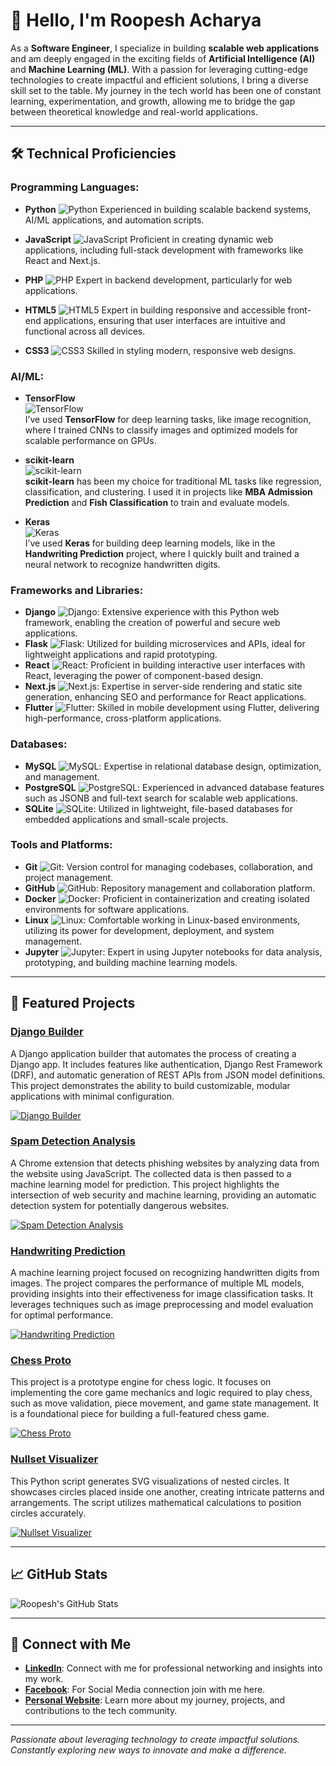 # 👋 Hello, I'm Roopesh Acharya

As a **Software Engineer**, I specialize in building **scalable web applications** and am deeply engaged in the exciting fields of **Artificial Intelligence (AI)** and **Machine Learning (ML)**. With a passion for leveraging cutting-edge technologies to create impactful and efficient solutions, I bring a diverse skill set to the table. My journey in the tech world has been one of constant learning, experimentation, and growth, allowing me to bridge the gap between theoretical knowledge and real-world applications.

---

## 🛠️ **Technical Proficiencies**

### **Programming Languages:**

- **Python**
    ![Python](https://img.shields.io/badge/-Python-3776AB?style=flat&logo=python&logoColor=white)
    Experienced in building scalable backend systems, AI/ML applications, and automation scripts.
  
- **JavaScript**
    ![JavaScript](https://img.shields.io/badge/-JavaScript-F7DF1E?style=flat&logo=javascript&logoColor=black)
    Proficient in creating dynamic web applications, including full-stack development with frameworks like React and Next.js.
  
- **PHP**
    ![PHP](https://img.shields.io/badge/-PHP-777BB4?style=flat&logo=php&logoColor=white)
    Expert in backend development, particularly for web applications.
  
- **HTML5**
    ![HTML5](https://img.shields.io/badge/-HTML5-E34F26?style=flat&logo=html5&logoColor=white)
    Expert in building responsive and accessible front-end applications, ensuring that user interfaces are intuitive and functional across all devices.
  
- **CSS3**
    ![CSS3](https://img.shields.io/badge/-CSS3-1572B6?style=flat&logo=css3&logoColor=white)
    Skilled in styling modern, responsive web designs.


### **AI/ML:**

- **TensorFlow**  
  ![TensorFlow](https://img.shields.io/badge/-TensorFlow-FF6F00?style=flat&logo=tensorflow&logoColor=white)  
  I’ve used **TensorFlow** for deep learning tasks, like image recognition, where I trained CNNs to classify images and optimized models for scalable performance on GPUs.

- **scikit-learn**  
  ![scikit-learn](https://img.shields.io/badge/-scikit--learn-F7931E?style=flat&logo=scikit-learn&logoColor=white)  
  **scikit-learn** has been my choice for traditional ML tasks like regression, classification, and clustering. I used it in projects like **MBA Admission Prediction** and **Fish Classification** to train and evaluate models.

- **Keras**  
  ![Keras](https://img.shields.io/badge/-Keras-D00000?style=flat&logo=keras&logoColor=white)  
  I’ve used **Keras** for building deep learning models, like in the **Handwriting Prediction** project, where I quickly built and trained a neural network to recognize handwritten digits.

### **Frameworks and Libraries:**
- **Django** ![Django](https://img.shields.io/badge/-Django-092E20?style=flat&logo=django&logoColor=white): Extensive experience with this Python web framework, enabling the creation of powerful and secure web applications.
- **Flask** ![Flask](https://img.shields.io/badge/-Flask-000000?style=flat&logo=flask&logoColor=white): Utilized for building microservices and APIs, ideal for lightweight applications and rapid prototyping.
- **React** ![React](https://img.shields.io/badge/-React-61DAFB?style=flat&logo=react&logoColor=black): Proficient in building interactive user interfaces with React, leveraging the power of component-based design.
- **Next.js** ![Next.js](https://img.shields.io/badge/-Next.js-000000?style=flat&logo=next.js&logoColor=white): Expertise in server-side rendering and static site generation, enhancing SEO and performance for React applications.
- **Flutter** ![Flutter](https://img.shields.io/badge/-Flutter-02569B?style=flat&logo=flutter&logoColor=white): Skilled in mobile development using Flutter, delivering high-performance, cross-platform applications.


### **Databases:**
- **MySQL** ![MySQL](https://img.shields.io/badge/-MySQL-4479A1?style=flat&logo=mysql&logoColor=white): Expertise in relational database design, optimization, and management.
- **PostgreSQL** ![PostgreSQL](https://img.shields.io/badge/-PostgreSQL-336791?style=flat&logo=postgresql&logoColor=white): Experienced in advanced database features such as JSONB and full-text search for scalable web applications.
- **SQLite** ![SQLite](https://img.shields.io/badge/-SQLite-003B57?style=flat&logo=sqlite&logoColor=white): Utilized in lightweight, file-based databases for embedded applications and small-scale projects.

### **Tools and Platforms:**
- **Git** ![Git](https://img.shields.io/badge/-Git-F05032?style=flat&logo=git&logoColor=white): Version control for managing codebases, collaboration, and project management.
- **GitHub** ![GitHub](https://img.shields.io/badge/-GitHub-181717?style=flat&logo=github&logoColor=white): Repository management and collaboration platform.
- **Docker** ![Docker](https://img.shields.io/badge/-Docker-2496ED?style=flat&logo=docker&logoColor=white): Proficient in containerization and creating isolated environments for software applications.
- **Linux** ![Linux](https://img.shields.io/badge/-Linux-FCC624?style=flat&logo=linux&logoColor=black): Comfortable working in Linux-based environments, utilizing its power for development, deployment, and system management.
- **Jupyter** ![Jupyter](https://img.shields.io/badge/-Jupyter-F37626?style=flat&logo=jupyter&logoColor=white): Expert in using Jupyter notebooks for data analysis, prototyping, and building machine learning models.

---

## 📌 **Featured Projects**
### [Django Builder](https://github.com/roopeshach/django-builder)
A Django application builder that automates the process of creating a Django app. It includes features like authentication, Django Rest Framework (DRF), and automatic generation of REST APIs from JSON model definitions. This project demonstrates the ability to build customizable, modular applications with minimal configuration.

[![Django Builder](https://github-readme-stats.vercel.app/api/pin/?username=roopeshach&repo=django-builder&theme=radical)](https://github.com/roopeshach/django-builder)

### [Spam Detection Analysis](https://github.com/roopeshach/spam_detection_analysis)
A Chrome extension that detects phishing websites by analyzing data from the website using JavaScript. The collected data is then passed to a machine learning model for prediction. This project highlights the intersection of web security and machine learning, providing an automatic detection system for potentially dangerous websites.

[![Spam Detection Analysis](https://github-readme-stats.vercel.app/api/pin/?username=roopeshach&repo=spam_detection_analysis&theme=radical)](https://github.com/roopeshach/spam_detection_analysis)


### [Handwriting Prediction](https://github.com/roopeshach/handwriting_prediction)
A machine learning project focused on recognizing handwritten digits from images. The project compares the performance of multiple ML models, providing insights into their effectiveness for image classification tasks. It leverages techniques such as image preprocessing and model evaluation for optimal performance.

[![Handwriting Prediction](https://github-readme-stats.vercel.app/api/pin/?username=roopeshach&repo=handwriting_prediction&theme=radical)](https://github.com/roopeshach/handwriting_prediction)

### [Chess Proto](https://github.com/roopeshach/chess)
This project is a prototype engine for chess logic. It focuses on implementing the core game mechanics and logic required to play chess, such as move validation, piece movement, and game state management. It is a foundational piece for building a full-featured chess game.

[![Chess Proto](https://github-readme-stats.vercel.app/api/pin/?username=roopeshach&repo=chess&theme=radical)](https://github.com/roopeshach/chess)

### [Nullset Visualizer](https://github.com/roopeshach/nullset-visualizer)
This Python script generates SVG visualizations of nested circles. It showcases circles placed inside one another, creating intricate patterns and arrangements. The script utilizes mathematical calculations to position circles accurately.

[![Nullset Visualizer](https://github-readme-stats.vercel.app/api/pin/?username=roopeshach&repo=nullset-visualizer&theme=radical)](https://github.com/roopeshach/nullset-visualizer)


---

## 📈 **GitHub Stats**

![Roopesh's GitHub Stats](https://github-readme-stats.vercel.app/api?username=roopeshach&show_icons=true&theme=radical)

---

## 🤝 **Connect with Me**

- **[LinkedIn](https://www.linkedin.com/in/roopesh-acharya-b5a987228/)**: Connect with me for professional networking and insights into my work.
- **[Facebook](https://www.facebook.com/r00peshach/)**: For Social Media connection join with me here.
- **[Personal Website](https://roopeshacharya.com)**: Learn more about my journey, projects, and contributions to the tech community.

---

*Passionate about leveraging technology to create impactful solutions. Constantly exploring new ways to innovate and make a difference.*
